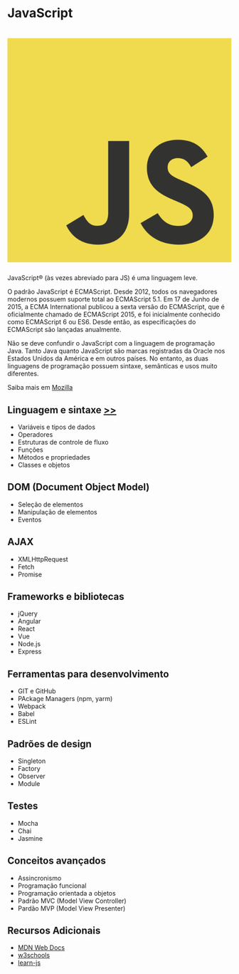 # JavaScript

# ![JS logo](./images/JavaScript-logo.png)

JavaScript® (às vezes abreviado para JS) é uma linguagem leve.

O padrão JavaScript é ECMAScript. Desde 2012, todos os navegadores modernos possuem suporte total ao ECMAScript 5.1. Em 17 de Junho de 2015, a ECMA International publicou a sexta versão do ECMAScript, que é oficialmente chamado de ECMAScript 2015, e foi inicialmente conhecido como ECMAScript 6 ou ES6. Desde então, as especificações do ECMAScript são lançadas anualmente.

Não se deve confundir o JavaScript com a linguagem de programação Java. Tanto Java quanto JavaScript são marcas registradas da Oracle nos Estados Unidos da América e em outros países. No entanto, as duas linguagens de programação possuem sintaxe, semânticas e usos muito diferentes.

Saiba mais em [Mozilla](https://developer.mozilla.org/pt-BR/docs/Web/JavaScript)


## Linguagem e sintaxe [>>](./linguagem_sintaxe.md)

- Variáveis e tipos de dados
- Operadores
- Estruturas de controle de fluxo
- Funções
- Métodos e propriedades
- Classes e objetos


## DOM (Document Object Model)

- Seleção de elementos
- Manipulação de elementos
- Eventos


## AJAX

- XMLHttpRequest
- Fetch
- Promise


## Frameworks e bibliotecas

- jQuery
- Angular
- React
- Vue
- Node.js
- Express


## Ferramentas para desenvolvimento

- GIT e GitHub
- PAckage Managers (npm, yarm)
- Webpack
- Babel
- ESLint


## Padrões de design

- Singleton
- Factory
- Observer
- Module


## Testes

- Mocha
- Chai
- Jasmine


## Conceitos avançados

- Assincronismo
- Programação funcional
- Programação orientada a objetos
- Padrão MVC (Model View Controller)
- Pardão MVP (Model View Presenter)


## Recursos Adicionais

- [MDN Web Docs](https://developer.mozilla.org/pt-BR/docs/Web/JavaScript)
- [w3schools](https://www.w3schools.com/js/default.asp)
- [learn-js](https://www.learn-js.org/en/)